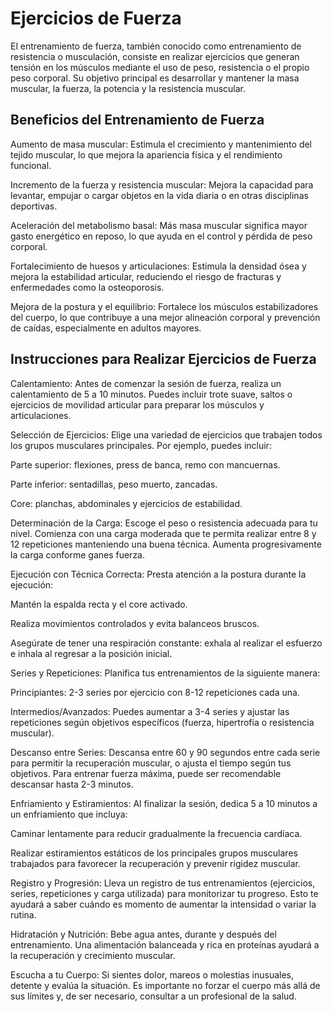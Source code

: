 # Ejercicios de Fuerza

El entrenamiento de fuerza, también conocido como entrenamiento de 
resistencia o musculación, consiste en realizar ejercicios que generan 
tensión en los músculos mediante el uso de peso, resistencia o el propio 
peso corporal. Su objetivo principal es desarrollar y mantener la masa 
muscular, la fuerza, la potencia y la resistencia muscular. 

## Beneficios del Entrenamiento de Fuerza

Aumento de masa muscular:
Estimula el crecimiento y mantenimiento del tejido muscular, lo que mejora 
la apariencia física y el rendimiento funcional.

Incremento de la fuerza y resistencia muscular:
Mejora la capacidad para levantar, empujar o cargar objetos en la vida 
diaria o en otras disciplinas deportivas.

Aceleración del metabolismo basal:
Más masa muscular significa mayor gasto energético en reposo, lo que ayuda 
en el control y pérdida de peso corporal.

Fortalecimiento de huesos y articulaciones:
Estimula la densidad ósea y mejora la estabilidad articular, reduciendo el 
riesgo de fracturas y enfermedades como la osteoporosis.

Mejora de la postura y el equilibrio:
Fortalece los músculos estabilizadores del cuerpo, lo que contribuye a una 
mejor alineación corporal y prevención de caídas, especialmente en adultos 
mayores.

## Instrucciones para Realizar Ejercicios de Fuerza

Calentamiento:
Antes de comenzar la sesión de fuerza, realiza un calentamiento de 5 a 10 
minutos. Puedes incluir trote suave, saltos o ejercicios de movilidad 
articular para preparar los músculos y articulaciones.

Selección de Ejercicios:
Elige una variedad de ejercicios que trabajen todos los grupos musculares 
principales. Por ejemplo, puedes incluir:

Parte superior: flexiones, press de banca, remo con mancuernas.

Parte inferior: sentadillas, peso muerto, zancadas.

Core: planchas, abdominales y ejercicios de estabilidad.

Determinación de la Carga:
Escoge el peso o resistencia adecuada para tu nivel. Comienza con una 
carga moderada que te permita realizar entre 8 y 12 repeticiones 
manteniendo una buena técnica. Aumenta progresivamente la carga conforme 
ganes fuerza.

Ejecución con Técnica Correcta:
Presta atención a la postura durante la ejecución:

Mantén la espalda recta y el core activado.

Realiza movimientos controlados y evita balanceos bruscos.

Asegúrate de tener una respiración constante: exhala al realizar el 
esfuerzo e inhala al regresar a la posición inicial.

Series y Repeticiones:
Planifica tus entrenamientos de la siguiente manera:

Principiantes: 2-3 series por ejercicio con 8-12 repeticiones cada una.

Intermedios/Avanzados: Puedes aumentar a 3-4 series y ajustar las 
repeticiones según objetivos específicos (fuerza, hipertrofia o 
resistencia muscular).

Descanso entre Series:
Descansa entre 60 y 90 segundos entre cada serie para permitir la 
recuperación muscular, o ajusta el tiempo según tus objetivos. Para 
entrenar fuerza máxima, puede ser recomendable descansar hasta 2-3 
minutos.

Enfriamiento y Estiramientos:
Al finalizar la sesión, dedica 5 a 10 minutos a un enfriamiento que 
incluya:

Caminar lentamente para reducir gradualmente la frecuencia cardíaca.

Realizar estiramientos estáticos de los principales grupos musculares 
trabajados para favorecer la recuperación y prevenir rigidez muscular.

Registro y Progresión:
Lleva un registro de tus entrenamientos (ejercicios, series, repeticiones 
y carga utilizada) para monitorizar tu progreso. Esto te ayudará a saber 
cuándo es momento de aumentar la intensidad o variar la rutina.

Hidratación y Nutrición:
Bebe agua antes, durante y después del entrenamiento. Una alimentación 
balanceada y rica en proteínas ayudará a la recuperación y crecimiento 
muscular.

Escucha a tu Cuerpo:
Si sientes dolor, mareos o molestias inusuales, detente y evalúa la 
situación. Es importante no forzar el cuerpo más allá de sus límites y, de 
ser necesario, consultar a un profesional de la salud.
